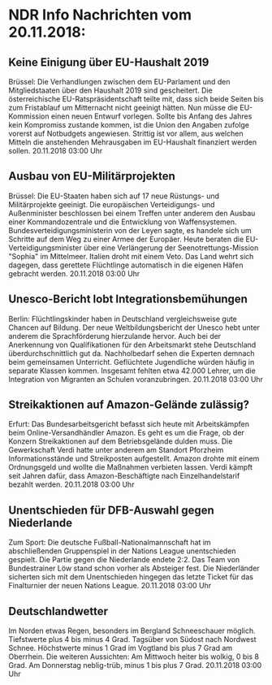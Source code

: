# NDR Info Nachrichten vom 20.11.2018:


## Keine Einigung über EU-Haushalt 2019
Brüssel: Die Verhandlungen zwischen dem EU-Parlament und den Mitgliedstaaten über den Haushalt 2019 sind gescheitert. Die österreichische EU-Ratspräsidentschaft teilte mit, dass sich beide Seiten bis zum Fristablauf um Mitternacht nicht geeinigt hätten. Nun müsse die EU-Kommission einen neuen Entwurf vorlegen. Sollte bis Anfang des Jahres kein Kompromiss zustande kommen, ist die Union den Angaben zufolge vorerst auf Notbudgets angewiesen. Strittig ist vor allem, aus welchen Mitteln die anstehenden Mehrausgaben im EU-Haushalt finanziert werden sollen. 20.11.2018 03:00 Uhr 

## Ausbau von EU-Militärprojekten
Brüssel: Die EU-Staaten haben sich auf 17 neue Rüstungs- und Militärprojekte geeinigt. Die europäischen Verteidigungs- und Außenminister beschlossen bei einem Treffen unter anderem den Ausbau einer Kommandozentrale und die Entwicklung von Waffensystemen. Bundesverteidigungsministerin von der Leyen sagte, es handele sich um Schritte auf dem Weg zu einer Armee der Europäer. Heute beraten die EU-Verteidigungsminister über eine Verlängerung der Seenotrettungs-Mission "Sophia" im Mittelmeer. Italien droht mit einem Veto. Das Land wehrt sich dagegen, dass gerettete Flüchtlinge automatisch in die eigenen Häfen gebracht werden. 20.11.2018 03:00 Uhr 

## Unesco-Bericht lobt Integrationsbemühungen
Berlin: Flüchtlingskinder haben in
Deutschland vergleichsweise gute Chancen auf Bildung. Der neue Weltbildungsbericht der Unesco hebt unter anderem die Sprachförderung hierzulande hervor. Auch bei der Anerkennung von Qualifikationen für den Arbeitsmarkt stehe Deutschland überdurchschnittlich gut da. Nachholbedarf sehen die Experten demnach beim gemeinsamen Unterricht. Geflüchtete Jugendliche würden häufig in separate Klassen kommen. Insgesamt fehlten etwa 42.000 Lehrer, um die Integration von Migranten an Schulen voranzubringen. 20.11.2018 03:00 Uhr 

## Streikaktionen auf Amazon-Gelände zulässig?
Erfurt: Das Bundesarbeitsgericht befasst sich heute mit Arbeitskämpfen beim Online-Versandhändler Amazon. Es geht es um die Frage, ob der Konzern Streikaktionen auf dem Betriebsgelände dulden muss. Die Gewerkschaft Verdi hatte unter anderem am Standort Pforzheim Informationsstände und Streikposten aufgestellt. Amazon drohte mit einem Ordnungsgeld und wollte die Maßnahmen verbieten lassen. Verdi kämpft seit Jahren dafür, dass Amazon-Beschäftigte nach Einzelhandelstarif bezahlt werden. 20.11.2018 03:00 Uhr 

## Unentschieden für DFB-Auswahl gegen Niederlande
Zum Sport:	Die deutsche Fußball-Nationalmannschaft hat im abschließenden Gruppenspiel in der Nations League unentschieden gespielt. Die Partie gegen die Niederlande endete 2:2. Das Team von Bundestrainer Löw stand schon vorher als Absteiger fest. Die Niederländer sicherten sich mit dem Unentschieden hingegen das letzte Ticket für das Finalturnier der neuen Nations League. 20.11.2018 03:00 Uhr 

## Deutschlandwetter
Im Norden etwas Regen, besonders im Bergland Schneeschauer möglich. Tiefstwerte plus 4 bis minus 4 Grad. Tagsüber von Südost nach Nordwest Schnee. Höchstwerte minus 1 Grad im Vogtland bis plus 7 Grad am Oberrhein. Die weiteren Aussichten: Am Mittwoch heiter bis wolkig, 0 bis 8 Grad. Am Donnerstag neblig-trüb, minus 1 bis plus 7 Grad. 20.11.2018 03:00 Uhr 
